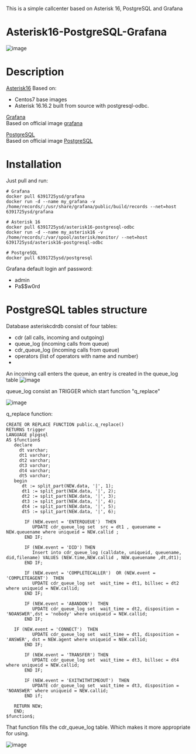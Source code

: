 This is a simple callcenter based on Asterisk 16, PostgreSQL and Grafana

# Asterisk16-PostgreSQL-Grafana
![image](https://user-images.githubusercontent.com/73586088/113707049-2bc4a080-9701-11eb-9a48-5464f6d9a4d8.png)

# Description
[Asterisk16](https://hub.docker.com/repository/docker/6391725ysd/asterisk16-postgresql-odbc) 
 Based on:
 - Centos7 base images
 - Asterisk 16.16.2 built from source with postgresql-odbc. 

 [Grafana](https://hub.docker.com/repository/docker/6391725ysd/grafana)  
 Based on official image [grafana](https://hub.docker.com/r/grafana/grafana) 
 
  [PostgreSQL](https://hub.docker.com/repository/docker/6391725ysd/postgresql)  
 Based on official image [PostgreSQL](https://hub.docker.com/_/postgres) 
 
# Installation

Just pull and run:

    # Grafana 
    docker pull 6391725ysd/grafana
    docker run -d --name my_grafana -v /home/records/:/usr/share/grafana/public/build/records --net=host 6391725ysd/grafana
    
    # Asterisk 16
    docker pull 6391725ysd/asterisk16-postgresql-odbc
    docker run -d --name my_asterisk16 -v /home/records/:/var/spool/asterisk/monitor/ --net=host 6391725ysd/asterisk16-postgresql-odbc
    
    # PostgreSQL
    docker pull 6391725ysd/postgresql
    
    

Grafana default login anf password:
- admin
- Pa$$w0rd

# PostgreSQL tables structure

Database asteriskcdrdb consist of four tables: 
- cdr (all calls, incoming and outgoing)
- queue_log (incoming calls from queue)
- cdr_queue_log (incoming calls from queue)
- operators (list of operators with name and number)
- 
An incoming call enters the queue, an entry is created in the queue_log table
![image](https://user-images.githubusercontent.com/73586088/113996119-ad8b0a00-9878-11eb-8310-dc9955c28b1d.png)

queue_log consist an TRIGGER which start function "q_replace"

![image](https://user-images.githubusercontent.com/73586088/113996316-e0cd9900-9878-11eb-9e51-3dc6db536456.png)

q_replace function:

    CREATE OR REPLACE FUNCTION public.q_replace()
    RETURNS trigger
    LANGUAGE plpgsql
    AS $function$
       declare 
         dt varchar;
         dt1 varchar;
         dt2 varchar;
         dt3 varchar;
         dt4 varchar;
         dt5 varchar;
	   begin
	      dt := split_part(NEW.data, '|', 1);
	      dt1 := split_part(NEW.data, '|', 2);
	      dt2 := split_part(NEW.data, '|', 3);
	      dt3 := split_part(NEW.data, '|', 4);
	      dt4 := split_part(NEW.data, '|', 5);
	      dt5 := split_part(NEW.data, '|', 6);

           IF (NEW.event = 'ENTERQUEUE')  THEN
              UPDATE cdr_queue_log set  src = dt1 , queuename =  NEW.queuename where uniqueid = NEW.callid ;
           END IF;
	   
           IF (NEW.event = 'DID') THEN
              Insert into cdr_queue_log (calldate, uniqueid, queuename, did,filename) VALUES (NEW.time,NEW.callid , NEW.queuename ,dt,dt1);
           END IF;       
	   
           IF (NEW.event = 'COMPLETECALLER')  OR (NEW.event = 'COMPLETEAGENT')  THEN
              UPDATE cdr_queue_log set  wait_time = dt1, billsec = dt2  where uniqueid = NEW.callid;
           END IF;

           IF (NEW.event = 'ABANDON')  THEN
              UPDATE cdr_queue_log set  wait_time = dt2, disposition = 'NOANSWER',dst = 'nobody' where uniqueid = NEW.callid;
           END IF;
	   
	   IF (NEW.event = 'CONNECT')  THEN
              UPDATE cdr_queue_log set  wait_time = dt1, disposition = 'ANSWER', dst = NEW.agent where uniqueid = NEW.callid;
           END IF;

           IF (NEW.event = 'TRANSFER') THEN
              UPDATE cdr_queue_log set  wait_time = dt3, billsec = dt4  where uniqueid = NEW.callid;
           END IF;

           IF (NEW.event = 'EXITWITHTIMEOUT')  THEN
              UPDATE cdr_queue_log set  wait_time = dt3, disposition = 'NOANSWER' where uniqueid = NEW.callid;
           END if;
	   
	   RETURN NEW;
	   END; 
    $function$;

That function fills the cdr_queue_log table. Which makes it more appropriate for using.

![image](https://user-images.githubusercontent.com/73586088/114003039-3f961100-987f-11eb-81e4-1b1733cfdb49.png)

